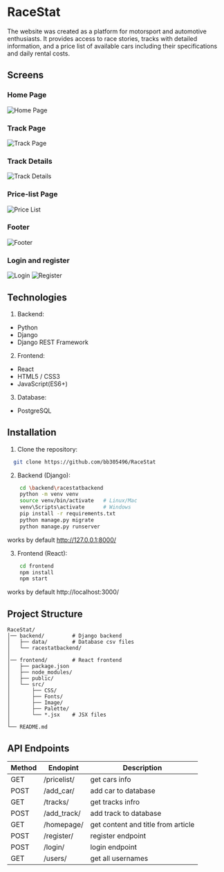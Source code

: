 # RaceStat

The website was created as a platform for motorsport and automotive enthusiasts. It provides access to race stories, tracks with detailed information, and a price list of available cars including their specifications and daily rental costs.

## Screens
### Home Page
![Home Page](./assets/main_page.png)

### Track Page
![Track Page](./assets/tracks_page.png)

### Track Details
![Track Details](./assets/tracks_details.png)

### Price-list Page
![Price List](./assets/price_list.png)

### Footer
![Footer](./assets/footer.png)

### Login and register
![Login](./assets/login_page.png) 
![Register](./assets/register_page.png)


## Technologies
1. Backend:
 - Python
 - Django
 - Django REST Framework
2. Frontend:
 - React
 - HTML5 / CSS3
 - JavaScript(ES6+)
3. Database:
 - PostgreSQL

## Installation
1. Clone the repository:
```bash
  git clone https://github.com/bb305496/RaceStat
```

2. Backend (Django):
```bash
    cd \backend\racestatbackend
    python -m venv venv
    source venv/bin/activate   # Linux/Mac
    venv\Scripts\activate      # Windows
    pip install -r requirements.txt
    python manage.py migrate
    python manage.py runserver
```
works by default
http://127.0.0.1:8000/

3. Frontend (React):
```bash
    cd frontend
    npm install
    npm start
```
works by default
http://localhost:3000/

## Project Structure
```angular2html
RaceStat/
│── backend/         # Django backend
│   ├── data/        # Database csv files
│   └── racestatbackend/
│
│── frontend/        # React frontend
│   ├── package.json
│   ├── node_modules/
│   ├── public/
│   └── src/
│       ├── CSS/
│       ├── Fonts/
│       ├── Image/
│       ├── Palette/
│       └── *.jsx    # JSX files
│
└── README.md
```

## API Endpoints
| Method | Endopint    | Description                        |
|--------|-------------|------------------------------------|
| GET    | /pricelist/ | get cars info                      |
| POST   | /add_car/   | add car to database                |
| GET    | /tracks/    | get tracks infro                   |
| POST   | /add_track/ | add track to database              |
| GET    | /homepage/  | get content and title from article |
| POST   | /register/  | register endpoint                  |
| POST   | /login/     | login endpoint                     |
| GET    | /users/     | get all usernames                  |


